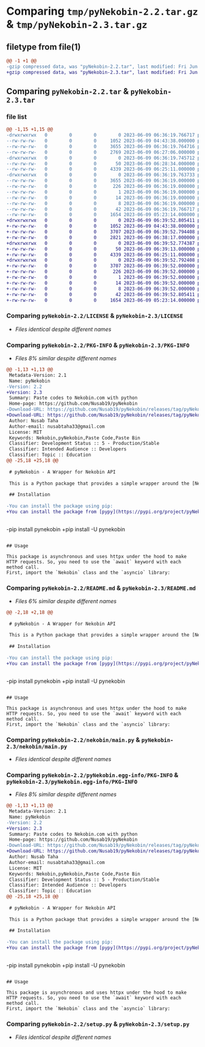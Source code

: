 # Comparing `tmp/pyNekobin-2.2.tar.gz` & `tmp/pyNekobin-2.3.tar.gz`

## filetype from file(1)

```diff
@@ -1 +1 @@
-gzip compressed data, was "pyNekobin-2.2.tar", last modified: Fri Jun  9 06:36:19 2023, max compression
+gzip compressed data, was "pyNekobin-2.3.tar", last modified: Fri Jun  9 06:39:52 2023, max compression
```

## Comparing `pyNekobin-2.2.tar` & `pyNekobin-2.3.tar`

### file list

```diff
@@ -1,15 +1,15 @@
-drwxrwxrwx   0        0        0        0 2023-06-09 06:36:19.766717 pyNekobin-2.2/
--rw-rw-rw-   0        0        0     1052 2023-06-09 04:43:38.000000 pyNekobin-2.2/LICENSE
--rw-rw-rw-   0        0        0     3655 2023-06-09 06:36:19.764716 pyNekobin-2.2/PKG-INFO
--rw-rw-rw-   0        0        0     2769 2023-06-09 06:27:06.000000 pyNekobin-2.2/README.md
-drwxrwxrwx   0        0        0        0 2023-06-09 06:36:19.745712 pyNekobin-2.2/nekobin/
--rw-rw-rw-   0        0        0       50 2023-06-09 06:28:34.000000 pyNekobin-2.2/nekobin/__init__.py
--rw-rw-rw-   0        0        0     4339 2023-06-09 06:25:11.000000 pyNekobin-2.2/nekobin/main.py
-drwxrwxrwx   0        0        0        0 2023-06-09 06:36:19.763733 pyNekobin-2.2/pyNekobin.egg-info/
--rw-rw-rw-   0        0        0     3655 2023-06-09 06:36:19.000000 pyNekobin-2.2/pyNekobin.egg-info/PKG-INFO
--rw-rw-rw-   0        0        0      226 2023-06-09 06:36:19.000000 pyNekobin-2.2/pyNekobin.egg-info/SOURCES.txt
--rw-rw-rw-   0        0        0        1 2023-06-09 06:36:19.000000 pyNekobin-2.2/pyNekobin.egg-info/dependency_links.txt
--rw-rw-rw-   0        0        0       14 2023-06-09 06:36:19.000000 pyNekobin-2.2/pyNekobin.egg-info/requires.txt
--rw-rw-rw-   0        0        0        8 2023-06-09 06:36:19.000000 pyNekobin-2.2/pyNekobin.egg-info/top_level.txt
--rw-rw-rw-   0        0        0       42 2023-06-09 06:36:19.766717 pyNekobin-2.2/setup.cfg
--rw-rw-rw-   0        0        0     1654 2023-06-09 05:23:14.000000 pyNekobin-2.2/setup.py
+drwxrwxrwx   0        0        0        0 2023-06-09 06:39:52.805411 pyNekobin-2.3/
+-rw-rw-rw-   0        0        0     1052 2023-06-09 04:43:38.000000 pyNekobin-2.3/LICENSE
+-rw-rw-rw-   0        0        0     3707 2023-06-09 06:39:52.794408 pyNekobin-2.3/PKG-INFO
+-rw-rw-rw-   0        0        0     2821 2023-06-09 06:38:17.000000 pyNekobin-2.3/README.md
+drwxrwxrwx   0        0        0        0 2023-06-09 06:39:52.774387 pyNekobin-2.3/nekobin/
+-rw-rw-rw-   0        0        0       50 2023-06-09 06:39:13.000000 pyNekobin-2.3/nekobin/__init__.py
+-rw-rw-rw-   0        0        0     4339 2023-06-09 06:25:11.000000 pyNekobin-2.3/nekobin/main.py
+drwxrwxrwx   0        0        0        0 2023-06-09 06:39:52.792408 pyNekobin-2.3/pyNekobin.egg-info/
+-rw-rw-rw-   0        0        0     3707 2023-06-09 06:39:52.000000 pyNekobin-2.3/pyNekobin.egg-info/PKG-INFO
+-rw-rw-rw-   0        0        0      226 2023-06-09 06:39:52.000000 pyNekobin-2.3/pyNekobin.egg-info/SOURCES.txt
+-rw-rw-rw-   0        0        0        1 2023-06-09 06:39:52.000000 pyNekobin-2.3/pyNekobin.egg-info/dependency_links.txt
+-rw-rw-rw-   0        0        0       14 2023-06-09 06:39:52.000000 pyNekobin-2.3/pyNekobin.egg-info/requires.txt
+-rw-rw-rw-   0        0        0        8 2023-06-09 06:39:52.000000 pyNekobin-2.3/pyNekobin.egg-info/top_level.txt
+-rw-rw-rw-   0        0        0       42 2023-06-09 06:39:52.805411 pyNekobin-2.3/setup.cfg
+-rw-rw-rw-   0        0        0     1654 2023-06-09 05:23:14.000000 pyNekobin-2.3/setup.py
```

### Comparing `pyNekobin-2.2/LICENSE` & `pyNekobin-2.3/LICENSE`

 * *Files identical despite different names*

### Comparing `pyNekobin-2.2/PKG-INFO` & `pyNekobin-2.3/PKG-INFO`

 * *Files 8% similar despite different names*

```diff
@@ -1,13 +1,13 @@
 Metadata-Version: 2.1
 Name: pyNekobin
-Version: 2.2
+Version: 2.3
 Summary: Paste codes to Nekobin.com with python
 Home-page: https://github.com/Nusab19/pyNekobin
-Download-URL: https://github.com/Nusab19/pyNekobin/releases/tag/pyNekobin-2.2
+Download-URL: https://github.com/Nusab19/pyNekobin/releases/tag/pyNekobin-2.3
 Author: Nusab Taha
 Author-email: nusabtaha33@gmail.com
 License: MIT
 Keywords: Nekobin,pyNekobin,Paste Code,Paste Bin
 Classifier: Development Status :: 5 - Production/Stable
 Classifier: Intended Audience :: Developers
 Classifier: Topic :: Education
@@ -25,18 +25,18 @@
 
 # pyNekobin - A Wrapper for Nekobin API
 
 This is a Python package that provides a simple wrapper around the [Nekobin](https://nekobin.com/) API, allowing you to easily paste and retrieve text snippets from the popular pastebin service.
 
 ## Installation
 
-You can install the package using pip:
+You can install the package from [pypy](https://pypi.org/project/pyNekobin/) using pip:
 
 ```
-pip install pynekobin
+pip install -U pynekobin
 ```
 
 ## Usage
 
 This package is asynchronous and uses httpx under the hood to make HTTP requests. So, you need to use the `await` keyword with each method call.
 First, import the `Nekobin` class and the `asyncio` library:
```

### Comparing `pyNekobin-2.2/README.md` & `pyNekobin-2.3/README.md`

 * *Files 6% similar despite different names*

```diff
@@ -2,18 +2,18 @@
 
 # pyNekobin - A Wrapper for Nekobin API
 
 This is a Python package that provides a simple wrapper around the [Nekobin](https://nekobin.com/) API, allowing you to easily paste and retrieve text snippets from the popular pastebin service.
 
 ## Installation
 
-You can install the package using pip:
+You can install the package from [pypy](https://pypi.org/project/pyNekobin/) using pip:
 
 ```
-pip install pynekobin
+pip install -U pynekobin
 ```
 
 ## Usage
 
 This package is asynchronous and uses httpx under the hood to make HTTP requests. So, you need to use the `await` keyword with each method call.
 First, import the `Nekobin` class and the `asyncio` library:
```

### Comparing `pyNekobin-2.2/nekobin/main.py` & `pyNekobin-2.3/nekobin/main.py`

 * *Files identical despite different names*

### Comparing `pyNekobin-2.2/pyNekobin.egg-info/PKG-INFO` & `pyNekobin-2.3/pyNekobin.egg-info/PKG-INFO`

 * *Files 8% similar despite different names*

```diff
@@ -1,13 +1,13 @@
 Metadata-Version: 2.1
 Name: pyNekobin
-Version: 2.2
+Version: 2.3
 Summary: Paste codes to Nekobin.com with python
 Home-page: https://github.com/Nusab19/pyNekobin
-Download-URL: https://github.com/Nusab19/pyNekobin/releases/tag/pyNekobin-2.2
+Download-URL: https://github.com/Nusab19/pyNekobin/releases/tag/pyNekobin-2.3
 Author: Nusab Taha
 Author-email: nusabtaha33@gmail.com
 License: MIT
 Keywords: Nekobin,pyNekobin,Paste Code,Paste Bin
 Classifier: Development Status :: 5 - Production/Stable
 Classifier: Intended Audience :: Developers
 Classifier: Topic :: Education
@@ -25,18 +25,18 @@
 
 # pyNekobin - A Wrapper for Nekobin API
 
 This is a Python package that provides a simple wrapper around the [Nekobin](https://nekobin.com/) API, allowing you to easily paste and retrieve text snippets from the popular pastebin service.
 
 ## Installation
 
-You can install the package using pip:
+You can install the package from [pypy](https://pypi.org/project/pyNekobin/) using pip:
 
 ```
-pip install pynekobin
+pip install -U pynekobin
 ```
 
 ## Usage
 
 This package is asynchronous and uses httpx under the hood to make HTTP requests. So, you need to use the `await` keyword with each method call.
 First, import the `Nekobin` class and the `asyncio` library:
```

### Comparing `pyNekobin-2.2/setup.py` & `pyNekobin-2.3/setup.py`

 * *Files identical despite different names*

